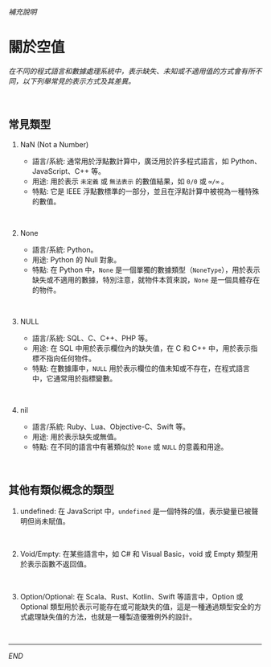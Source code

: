 _補充說明_

# 關於空值

_在不同的程式語言和數據處理系統中，表示缺失、未知或不適用值的方式會有所不同，以下列舉常見的表示方式及其差異。_

<br>

## 常見類型

1. NaN (Not a Number)

   - 語言/系統: 通常用於浮點數計算中，廣泛用於許多程式語言，如 Python、JavaScript、C++ 等。
   - 用途: 用於表示 `未定義` 或 `無法表示` 的數值結果，如 `0/0` 或 `∞/∞` 。
   - 特點: 它是 IEEE 浮點數標準的一部分，並且在浮點計算中被視為一種特殊的數值。

<br>

2. None

   - 語言/系統: Python。
   - 用途: Python 的 Null 對象。
   - 特點: 在 Python 中，`None` 是一個單獨的數據類型（`NoneType`），用於表示缺失或不適用的數據，特別注意，就物件本質來說，`None` 是一個具體存在的物件。

<br>

3. NULL

   - 語言/系統: SQL、C、C++、PHP 等。
   - 用途: 在 SQL 中用於表示欄位內的缺失值，在 C 和 C++ 中，用於表示指標不指向任何物件。
   - 特點: 在數據庫中，`NULL` 用於表示欄位的值未知或不存在，在程式語言中，它通常用於指標變數。

<br>

4. nil

   - 語言/系統: Ruby、Lua、Objective-C、Swift 等。
   - 用途: 用於表示缺失或無值。
   - 特點: 在不同的語言中有著類似於 `None` 或 `NULL` 的意義和用途。

<br>

## 其他有類似概念的類型

1. undefined: 在 JavaScript 中，`undefined` 是一個特殊的值，表示變量已被聲明但尚未賦值。

<br>

2. Void/Empty: 在某些語言中，如 C# 和 Visual Basic，void 或 Empty 類型用於表示函數不返回值。

<br>

3. Option/Optional: 在 Scala、Rust、Kotlin、Swift 等語言中，Option 或 Optional 類型用於表示可能存在或可能缺失的值，這是一種通過類型安全的方式處理缺失值的方法，也就是一種製造優雅例外的設計。

<br>

---

_END_